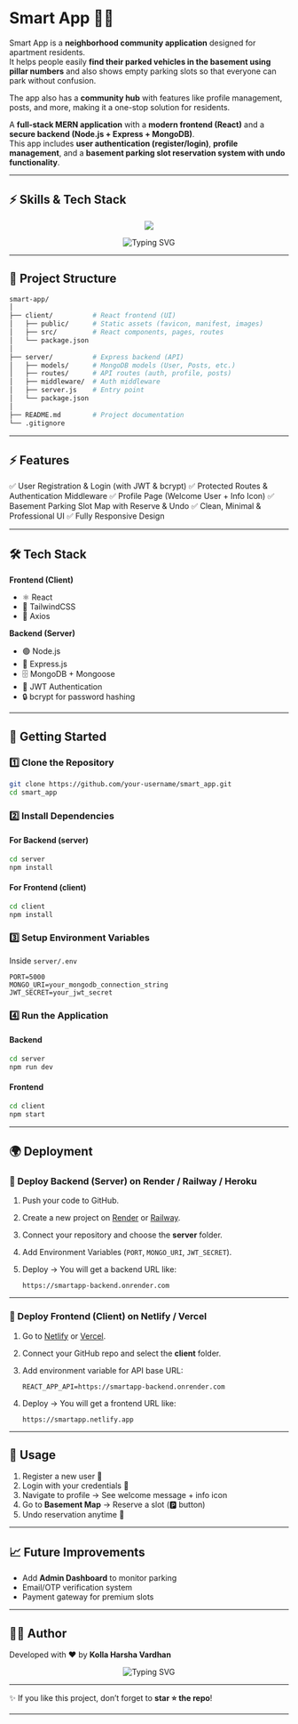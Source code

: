 # Smart App 🏡📱 

Smart App is a **neighborhood community application** designed for apartment residents.  
It helps people easily **find their parked vehicles in the basement using pillar numbers** and also shows empty parking slots so that everyone can park without confusion.  

The app also has a **community hub** with features like profile management, posts, and more, making it a one-stop solution for residents.  

A **full-stack MERN application** with a **modern frontend (React)** and a **secure backend (Node.js + Express + MongoDB)**.  
This app includes **user authentication (register/login)**, **profile management**, and a **basement parking slot reservation system with undo functionality**.  

---

## ⚡ Skills & Tech Stack

<p align="center">
  <img src="https://skillicons.dev/icons?i=react,html,css,js,tailwind,redux,nodejs,express,mongodb,git,github,vscode" />
</p>

<p align="center">
  <img src="https://readme-typing-svg.demolab.com?font=Fira+Code&size=20&pause=1000&color=36BCF7&center=true&vCenter=true&width=600&lines=⚛️+React+Frontend;🎨+TailwindCSS+Styling;🚀+Express.js+Backend;🗄️+MongoDB+Database;🔑+JWT+Authentication;💻+Full+Stack+MERN+Application" alt="Typing SVG"/>
</p>

---

## 📂 Project Structure

```bash
smart-app/
│
├── client/          # React frontend (UI)
│   ├── public/      # Static assets (favicon, manifest, images)
│   ├── src/         # React components, pages, routes
│   └── package.json
│
├── server/          # Express backend (API)
│   ├── models/      # MongoDB models (User, Posts, etc.)
│   ├── routes/      # API routes (auth, profile, posts)
│   ├── middleware/  # Auth middleware
│   ├── server.js    # Entry point
│   └── package.json
│
├── README.md        # Project documentation
└── .gitignore
````

---

## ⚡ Features

✅ User Registration & Login (with JWT & bcrypt)
✅ Protected Routes & Authentication Middleware
✅ Profile Page (Welcome User + Info Icon)
✅ Basement Parking Slot Map with Reserve & Undo
✅ Clean, Minimal & Professional UI
✅ Fully Responsive Design

---

## 🛠️ Tech Stack

**Frontend (Client)**

* ⚛️ React
* 🎨 TailwindCSS
* 🔗 Axios

**Backend (Server)**

* 🟢 Node.js
* 🚀 Express.js
* 🗄️ MongoDB + Mongoose
* 🔑 JWT Authentication
* 🔒 bcrypt for password hashing

---

## 🚀 Getting Started

### 1️⃣ Clone the Repository

```bash
git clone https://github.com/your-username/smart_app.git
cd smart_app
```

### 2️⃣ Install Dependencies

#### For Backend (server)

```bash
cd server
npm install
```

#### For Frontend (client)

```bash
cd client
npm install
```

### 3️⃣ Setup Environment Variables

Inside `server/.env`

```env
PORT=5000
MONGO_URI=your_mongodb_connection_string
JWT_SECRET=your_jwt_secret
```

### 4️⃣ Run the Application

#### Backend

```bash
cd server
npm run dev
```

#### Frontend

```bash
cd client
npm start
```

---

## 🌍 Deployment

### 🚀 Deploy Backend (Server) on **Render / Railway / Heroku**

1. Push your code to GitHub.
2. Create a new project on [Render](https://render.com) or [Railway](https://railway.app).
3. Connect your repository and choose the **server** folder.
4. Add Environment Variables (`PORT`, `MONGO_URI`, `JWT_SECRET`).
5. Deploy → You will get a backend URL like:

   ```
   https://smartapp-backend.onrender.com
   ```

---

### 🚀 Deploy Frontend (Client) on **Netlify / Vercel**

1. Go to [Netlify](https://netlify.com) or [Vercel](https://vercel.com).

2. Connect your GitHub repo and select the **client** folder.

3. Add environment variable for API base URL:

   ```
   REACT_APP_API=https://smartapp-backend.onrender.com
   ```

4. Deploy → You will get a frontend URL like:

   ```
   https://smartapp.netlify.app
   ```

---

## 🎯 Usage

1. Register a new user 📝
2. Login with your credentials 🔑
3. Navigate to profile → See welcome message + info icon
4. Go to **Basement Map** → Reserve a slot (🅿️ button)
5. Undo reservation anytime 🔄

---

## 📈 Future Improvements

* Add **Admin Dashboard** to monitor parking
* Email/OTP verification system
* Payment gateway for premium slots

---

## 👨‍💻 Author

Developed with ❤️ by **Kolla Harsha Vardhan**

<p align="center">
  <img src="https://readme-typing-svg.demolab.com?font=Fira+Code&size=22&pause=1000&color=1ED760&center=true&vCenter=true&width=450&lines=Full+Stack+MERN+Developer;Passionate+about+Clean+Code;Always+Learning+%26+Building" alt="Typing SVG"/>
</p>

---

✨ If you like this project, don’t forget to **star ⭐ the repo**!

---

